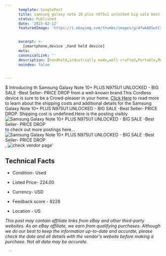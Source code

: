```yaml
---
      template: SinglePost
      title: samsung galaxy note 10 plus n975u1 unlocked big sale best seller price drop
      status: Published
      date: '2023-02-12'
      featuredImage: 'https://i.ebayimg.com/thumbs/images/g/4fwAAOSwtCxiYUKn/s-l225.jpg'
       

      excerpt: >-
        [smartphone,device ,hand held device]
      meta:
      canonicalLink: ''
      description: [handheld,industrially made,well crafted,Portable,Mobile,Compact,Convenient,Lightweight,Maneuverable,Man-portable,Miniature,Carriable,Hand-held,Light,Holdable,Transportable,Mobile device,Pocket-sized,On-the-go,Wireless,Cordless,Compact size,Convenient size, smartphone,device ,hand held device]
      noindex: false
      

---
```

$
      Introducing th Samsung Galaxy Note 10+ PLUS N975U1 UNLOCKED - BIG SALE -Best Seller- PRICE DROP from a well-known brand.This Cordless device  is sure to be a Crowd-pleaser in your home. [Click Here](https://www.ebay.com/itm/325278271407?hash=item4bbc1887af%3Ag%3A4fwAAOSwtCxiYUKn&amdata=enc%3AAQAHAAAA4HGR1Vh12KQq%2FPJewe83BqnCSdh%2B7H6j49Hxm568zOqYju4um2cps8hNzwvrFBANr1gzUx3w8cmXKW5jFRQCwaty1kNekFpuLr0tojgJ3nHT%2BmYNgxvHHprUAJXv4f%2FMIRbffOvTaSyD5RPaZ0MW5ST2%2FJqM1GPsrge7dXYM2VYWDSnkBdJ%2FOUuJNTalgXie5RiV4c%2BSApkuQrSrbxBC7ZuhmQ90LQ2MX0neg05M5sg%2FbfeHJDmByN2d6R7BIW7oJfmpGDNa9NooCl%2FRlS125BRn2UNmSjw3vKKlOAyfqSHI&mkevt=1&mkcid=1&mkrid=711-53200-19255-0&campid=%253CePNCampaignId%253E&customid=%253CreferenceId%253E&toolid=10049) to read more to learn about the shipping costs and additional details for the Samsung Galaxy Note 10+ PLUS N975U1 UNLOCKED - BIG SALE -Best Seller- PRICE DROP. Shipping cost is undefined.Here is the posting visibly ![Samsung Galaxy Note 10+ PLUS N975U1 UNLOCKED - BIG SALE -Best Seller- PRICE DROP](https://i.ebayimg.com/thumbs/images/g/4fwAAOSwtCxiYUKn/s-l225.jpg) to check out more postings here... ![Samsung Galaxy Note 10+ PLUS N975U1 UNLOCKED - BIG SALE -Best Seller- PRICE DROP](https://i.ebayimg.com/images/g/4fwAAOSwtCxiYUKn/s-l1200.jpg), ![check vendor page](https://origin-galleryplus.ebayimg.com/ws/web/325278271407_2_0_1/225x225.jpg,https://origin-galleryplus.ebayimg.com/ws/web/325278271407_3_0_1/225x225.jpg,https://origin-galleryplus.ebayimg.com/ws/web/325278271407_4_0_1/225x225.jpg,https://origin-galleryplus.ebayimg.com/ws/web/325278271407_5_0_1/225x225.jpg,https://origin-galleryplus.ebayimg.com/ws/web/325278271407_6_0_1/225x225.jpg,https://origin-galleryplus.ebayimg.com/ws/web/325278271407_7_0_1/225x225.jpg,https://origin-galleryplus.ebayimg.com/ws/web/325278271407_8_0_1/225x225.jpg,https://origin-galleryplus.ebayimg.com/ws/web/325278271407_9_0_1/225x225.jpg,https://origin-galleryplus.ebayimg.com/ws/web/325278271407_10_0_1/225x225.jpg,https://origin-galleryplus.ebayimg.com/ws/web/325278271407_11_0_1/225x225.jpg,https://origin-galleryplus.ebayimg.com/ws/web/325278271407_12_0_1/225x225.jpg)'

      

 ## Technical Facts 



     
      

 - Condition- Used 


      

 - Listed Price- 224.00 


      

 - Currency- USD 


      

 - Feedback score - 8228 


      

 - Location - US 


      
      

 *_This post may contain affiliate links from eBay and other third-party websites. As an eBay affiliate, we earn from qualifying purchases. Although we do our best to keep the information up-to-date and accurate, please check the date and all details with the vendor's website before making a purchase. Not all data may be accurate._*




      -
